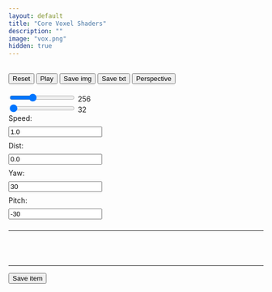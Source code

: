 ```yaml
---
layout: default
title: "Core Voxel Shaders"
description: ""
image: "vox.png"
hidden: true
---
```


<style> 
#error {
  font-family: "mono";
  color: var(--md-sys-color-error);
  padding: 20px;
}
input[type="text"] {
  margin: 8px 0;
}
input[type="range"] {
  accent-color: var(--md-sys-color-primary-container);
}
input[type="range"]:focus {
  outline: none;
}
#items {
  display: flex;
  flex-direction: column;
  gap: 8px;
}
#items .item {
  display: flex;
  flex-direction: row;
  width: 100%;
  height: 64px;
  padding: 8px;
  gap: 8px;
  outline: 1px solid var(--md-sys-color-surface-dim);
  border-radius: 16px;
}
#items .item .name {
  display: flex;
  align-items: center;
  width: 100%;
  text-overflow: ellipsis;
  overflow: hidden;
  white-space: nowrap;
}
#items .item .open, #items .item .del, #items .item .btns {
  display: flex;
  justify-content: center;
  align-items: center;
  height: 100%;
  aspect-ratio: 1;
}
#items .item .open, #items .item .del {
  outline: 1px solid var(--md-sys-color-surface-dim);
  border-radius: 8px;
}
#items .item .btns {
  flex-direction: column;
  padding: 4px 0;
  gap: 4px;
}
#items .item .btns div {
  display: flex;
  justify-content: center;
  align-items: center;
  width: 100%;
  height: 100%;
  outline: 1px solid var(--md-sys-color-surface-dim);
  border-radius: 4px;
}
</style>

<canvas width="256" height="256" class="canvas_1x1 pixelated"></canvas>
<br>
<button onclick="gl.time=0;gl.ctx.uniform1f(gl.tLoc,gl.time*0.001);gl.ctx.drawArrays(gl.ctx.POINTS,0,1);">Reset</button>
<button onclick="gl.pause=!gl.pause;this.innerText=gl.pause?'Play':'Stop'">Play</button>
<button id="save_img">Save img</button>
<button id="save_txt">Save txt</button>
<button id="cam_tInput" onclick="gl.cam_t=!gl.cam_t;gl.ctx.uniform1i(gl.cam_tLoc,gl.cam_t);gl.ctx.drawArrays(gl.ctx.POINTS,0,1);this.innerText=gl.cam_t?'Orthographic':'Perspective'">Perspective</button>
<br>
<br>
<input id="res" type="range" min="7" max="10" step="1" value="8">
<span id="resv">256</span>
<br>
<input id="size" type="range" min="5" max="8" step="1" value="5">
<span id="sizev">32</span>
<br>
Speed:
<br>
<input id="cam_tSpeed" type="text" oninput="t_speed=this.value;" value="1.0">
<br>
Dist:
<br>
<input id="cam_dInput" type="text" oninput="gl.ctx.uniform1f(gl.cam_dLoc,this.value);gl.ctx.drawArrays(gl.ctx.POINTS,0,1);" value="0.0">
<br>
Yaw:
<br>
<input id="cam_yInput" type="text" oninput="gl.ctx.uniform1f(gl.cam_yLoc,this.value);gl.ctx.drawArrays(gl.ctx.POINTS,0,1);" value="30">
<br>
Pitch:
<br>
<input id="cam_pInput" type="text" oninput="gl.ctx.uniform1f(gl.cam_pLoc,this.value);gl.ctx.drawArrays(gl.ctx.POINTS,0,1);" value="-30">
<hr>
<div id="editor"></div>
<div id="error"></div>
<hr>
<button id="save_item">Save item</button>
<br>
<div id="items"></div>

<script src="./js/storage.js"></script>
<script src="./js/highlighter.js"></script>
<script src="./js/core_editor.js"></script>

<script>
"use strict";

const gl = {};

gl.canvas = document.querySelector("canvas");
gl.ctx = gl.canvas.getContext("webgl2",{ preserveDrawingBuffer:true });
gl.pg = gl.ctx.createProgram();
gl.vs = gl.ctx.createShader(gl.ctx.VERTEX_SHADER);
gl.fs = gl.ctx.createShader(gl.ctx.FRAGMENT_SHADER);
gl.ctx.attachShader(gl.pg,gl.vs);
gl.ctx.attachShader(gl.pg,gl.fs);

gl.VS = `#version 300 es
in vec4 p;

uniform vec3 r;

void main() {
  gl_PointSize = r.x;
  gl_Position = p;
}`;

gl.FS = `#version 300 es
precision highp float;
precision highp int;
out vec4 fragColor;

uniform vec3 r;
uniform float t;
uniform float sz;
uniform bool CAM_TYPE;
uniform float CAM_DIST;
uniform float CAM_YAW;
uniform float CAM_PITCH;

#define f float
#define f2 vec2
#define f3 vec3
#define f4 vec4
#define i int
#define i2 ivec2
#define i3 ivec3
#define i4 ivec4
#define b bool
#define b2 bvec2
#define b3 bvec3
#define b4 bvec4
#define m mat2
#define m3 mat3
#define m4 mat4

#define d2r 3.14159265/180.0

float dither[16] = float[16](
  0.0,8.0,2.0,10.0,
  12.0,4.0,14.0,6.0,
  3.0,11.0,1.0,9.0,
  15.0,7.0,13.0,5.0
);

int palsh[96] = int[96](
  0,20,1,2,20,4,5,6,4,8,9,10,16,12,13,11,20,16,17,18,0,20,21,22,20,24,25,26,9,28,15,27,0,1,2,3,4,5,6,7,8,9,10,11,12,13,14,15,16,17,18,19,20,21,22,23,24,25,26,27,28,29,30,31,20,2,3,3,5,6,7,31,9,10,11,15,13,14,15,30,17,18,19,3,21,22,23,19,25,26,27,31,29,30,3,3
);

int prime[128] = int[128](
  2, 3, 5, 7, 11, 13, 17, 19, 23,  29,  31,  37,  41,  43, 47, 53,
  59, 61, 67, 71, 73, 79, 83, 89, 97, 101, 103, 107, 109, 113,
  127, 131, 137, 139, 149, 151, 157, 163, 167, 173, 179, 181,
  191, 193, 197, 199, 211, 223, 227, 229, 233, 239, 241, 251,
  257, 263, 269, 271, 277, 281, 283, 293, 307, 311, 313, 317,
  331, 337, 347, 349, 353, 359, 367, 373, 379, 383, 389, 397,
  401, 409, 419, 421, 431, 433, 439, 443, 449, 457, 461, 463,
  467, 479, 487, 491, 499, 503, 509, 521, 523, 541, 547, 557,
  563, 569, 571, 577, 587, 593, 599, 601, 607, 613, 617, 619,
  631, 641, 643, 647, 653, 659, 661, 673, 677, 683, 691, 701,
  709, 719
);

vec3 palette[32] = vec3[32](
  vec3(29, 24, 38),
  vec3(139, 127, 176),
  vec3(195, 190, 229),
  vec3(255, 232, 233),
  vec3(101, 38, 78),
  vec3(160, 26, 61),
  vec3(222, 27, 69),
  vec3(242, 99, 123),
  vec3(139, 63, 57),
  vec3(187, 69, 49),
  vec3(239, 93, 14),
  vec3(255, 149, 0),
  vec3(0, 160, 61),
  vec3(18, 213, 0),
  vec3(180, 216, 0),
  vec3(255, 195, 31),
  vec3(0, 110, 105),
  vec3(0, 174, 133),
  vec3(0, 218, 167),
  vec3(79, 214, 255),
  vec3(43, 39, 84),
  vec3(60, 81, 175),
  vec3(24, 136, 222),
  vec3(0, 169, 225),
  vec3(89, 60, 151),
  vec3(137, 68, 207),
  vec3(180, 74, 255),
  vec3(233, 89, 255),
  vec3(231, 135, 109),
  vec3(255, 186, 140),
  vec3(255, 239, 92),
  vec3(255, 156, 222)
);

float atan2( in float y, in float x){bool s = (abs(x) > abs(y));return mix(3.141592 / 2.0 - atan(x, y), atan(y, x), s)/6.283184;}

int min3(int x,int y,int z) {
  return min(min(x,y),z);
}
int max3(int x,int y,int z) {
  return max(max(x,y),z);
}
float min3(float x,float y,float z) {
  return min(min(x,y),z);
}
float max3(float x,float y,float z) {
  return max(max(x,y),z);
}
#define sz1 sz+1.0
#define sz2 sz/2.0+0.5
#define cs int(sz/32.0)
#define ic int(sz/2.0)

float k(int x,int y,int z,int dx,int dn,int dt) {
`;

gl.vox = `
}

float map(vec3 v) {
  ivec3 p = ivec3(v.xzy);
  vec3 dv = v-sz2;
  vec3 dva = abs(dv);
  int dx = int(max3(dva.x,dva.y,dva.z));
  int dn = int(min3(abs(v.x-sz2),abs(v.y-sz2),abs(v.z-sz2)));
  int dt = int(dva.x+dva.y+dva.z);
  return k(p.x,p.y,p.z,dx,dn,dt);
}

#define yaw (CAM_YAW+0.00001+t)*d2r
#define pitch (CAM_PITCH+0.00001)*d2r

#define sy sin(yaw)
#define cy cos(yaw)
#define sp sin(pitch)
#define cp cos(pitch)

vec3 rotz(vec3 v,float s,float c) {
  return v*mat3(
    c,-s,0,
    s, c,0,
    0, 0,1
  );
}
vec3 roty(vec3 v,float s,float c) {
  return v*mat3(
     c,0,s,
     0,1,0,
    -s,0,c
  );
}
vec3 rotx(vec3 v,float s,float c) {
  return v*mat3(
    1,0, 0,
    0,c,-s,
    0,s, c
  );
}

void main() {
  vec2 uv = gl_FragCoord.xy/r.xy * 2.0 - 1.0;
  uv.x *= r.z;
  vec3 col = palette[3]/256.0;
  vec3 o = vec3(0,0,sz*1.5);
  vec3 d;
  if (CAM_TYPE) {
    o.z += sz*CAM_DIST;
    o = rotx(o,sp,cp);
    o = roty(o,sy,cy);
    d = vec3(uv,-1);
  } else {
    o += vec3(uv,0)*(sz+sz*CAM_DIST);
    o = rotx(o,sp,cp);
    o = roty(o,sy,cy);
    d = vec3(0,0,-1);
  }
  o += sz/2.0;
  d = rotx(d,sp,cp);
  d = roty(d,sy,cy); 
  vec3 inv = 1.0/d;
  vec3 t1 = -o*inv;
  vec3 t2 = (sz-o)*inv;
  float tmin = max(max(min(t1.x,t2.x),min(t1.y,t2.y)),min(t1.z,t2.z));
  float tmax = min(min(max(t1.x,t2.x),max(t1.y,t2.y)),max(t1.z,t2.z));
  if (tmax<0.0) {
    fragColor = vec4(palette[3]/256.0,1);
  }
  if (tmin>tmax) {
    fragColor = vec4(palette[3]/256.0,1);
  }
  if (o.x<=-1.0||o.x>=sz1||o.y<=-1.0||o.y>=sz1||o.z<=-1.0||o.z>=sz1) o += tmin*d*0.999999;
  vec3 v = floor(o);
  vec3 s = sign(d);
  vec3 tm = (v-o+0.5+s*0.5)*inv;
  vec3 td = inv*s;
  vec3 n = vec3(0);
  while (v.x>=-1.0&&v.x<sz1&&v.y>=-1.0&&v.y<sz1&&v.z>=-1.0&&v.z<sz1) {
    if (v.x>=0.0&&v.x<sz&&v.y>=0.0&&v.y<sz&&v.z>=0.0&&v.z<sz) {
      int c = int(map(v));
      if (c>0) {
        col = palette[palsh[((c-1)/cs&31)+(n.x!=0.0?32:(n.y!=0.0?64:0))]]/256.0;
        break;
      }
    }
    if (tm.x<=tm.y&&tm.x<=tm.z) {
      tm.x += td.x;
      v.x += s.x;
      n = vec3(-s.x,0,0);
    } else if (tm.y<=tm.x&&tm.y<=tm.z) {
      tm.y += td.y;
      v.y += s.y;
      n = vec3(0,-s.y,0);
    } else {
      tm.z += td.z;
      v.z += s.z;
      n = vec3(0,0,-s.z);
    }
  }
  fragColor = vec4(col, 1.0);
}`;

const editor = new CoreEditor("#editor", { highlight: true , lang: "glsl" , value: `// name - x^y^z //
if (( (x^y^z) ) == 0) {
  return f(z)+1.0;
} else {
  return 0.0;
}` });

const fix_error_line = (error,offset) => {
  const nlines = error.split("\n").map((line) => {
    var m = line.match(/:(\d+)/);
    if (m) {
      return line.replace(m[1],(parseInt(m[1])+offset).toString());
    }
    return line;
  });
  return nlines.join("\n");
};

gl.setProgram = (fsrc) => {
  gl.ctx.shaderSource(gl.vs,gl.VS);
  gl.ctx.compileShader(gl.vs);
  gl.ctx.shaderSource(gl.fs,fsrc);
  gl.ctx.compileShader(gl.fs);
  gl.ctx.linkProgram(gl.pg);
  gl.ctx.validateProgram(gl.pg);
  if (!gl.ctx.getProgramParameter(gl.pg,gl.ctx.LINK_STATUS)) {
    let log = gl.ctx.getShaderInfoLog(gl.fs);
    gl.ctx.shaderSource(gl.vs,gl.VS);
    gl.ctx.compileShader(gl.vs);
    gl.ctx.shaderSource(gl.fs,gl.FSO);
    gl.ctx.compileShader(gl.fs);
    gl.ctx.linkProgram(gl.pg);
    gl.ctx.validateProgram(gl.pg);
    return fix_error_line(log,-109).slice(0,-1);
  } else {
    gl.FSO = fsrc;
    return ">";
  }
};

gl.update = () => {
  error.innerText = gl.setProgram(gl.FS+editor.textarea.value+gl.vox);
  gl.ctx.useProgram(gl.pg);
  gl.buffer = gl.ctx.createBuffer();
  gl.ctx.bindBuffer(gl.ctx.ARRAY_BUFFER,gl.buffer);
  gl.vertices = new Float32Array([0,0]);
  gl.ctx.bufferData(gl.ctx.ARRAY_BUFFER,gl.vertices,gl.ctx.STATIC_DRAW);

  gl.pLoc = gl.ctx.getAttribLocation(gl.pg,"p");
  gl.ctx.enableVertexAttribArray(gl.pLoc);
  gl.ctx.vertexAttribPointer(gl.pLoc,2,gl.ctx.FLOAT,false,0,0);

  gl.tLoc = gl.ctx.getUniformLocation(gl.pg,"t");
  gl.rLoc = gl.ctx.getUniformLocation(gl.pg,"r");
  gl.szLoc = gl.ctx.getUniformLocation(gl.pg,"sz");
  gl.cam_tLoc = gl.ctx.getUniformLocation(gl.pg,"CAM_TYPE");
  gl.cam_dLoc = gl.ctx.getUniformLocation(gl.pg,"CAM_DIST");
  gl.cam_yLoc = gl.ctx.getUniformLocation(gl.pg,"CAM_YAW");
  gl.cam_pLoc = gl.ctx.getUniformLocation(gl.pg,"CAM_PITCH");
  gl.ctx.uniform1f(gl.szLoc,gl.vox_size);
  gl.ctx.uniform1f(gl.cam_tLoc,gl.cam_t);
  gl.ctx.uniform1f(gl.cam_dLoc,cam_dInput.value);
  gl.ctx.uniform1f(gl.cam_yLoc,cam_yInput.value);
  gl.ctx.uniform1f(gl.cam_pLoc,cam_pInput.value);
  gl.ctx.uniform3f(gl.rLoc,gl.canvas.width,gl.canvas.height,gl.canvas.width/gl.canvas.height);
};

editor.textarea.addEventListener("input",()=>{
  gl.update();
  gl.ctx.uniform1f(gl.tLoc,gl.time*0.001);
  gl.ctx.drawArrays(gl.ctx.POINTS,0,1);
});
res.addEventListener("input",()=>{
  gl.canvas.width = gl.canvas.height = 2**res.value;
  resv.innerText = 2**res.value;
  gl.ctx.viewport(0,0,gl.canvas.width,gl.canvas.height);
  gl.ctx.uniform3f(gl.rLoc,gl.canvas.width,gl.canvas.height,gl.canvas.width/gl.canvas.height);
  gl.ctx.drawArrays(gl.ctx.POINTS,0,1);
});
size.addEventListener("input",()=>{
  gl.vox_size = 2**size.value;
  sizev.innerText = gl.vox_size;
  gl.ctx.uniform1f(gl.szLoc,gl.vox_size);
  gl.ctx.drawArrays(gl.ctx.POINTS,0,1);
});

let t_speed = 1;
gl.cam_t = 0;
gl.time = -1000;//-16.667;
gl.vox_size = 2**size.value;

gl.draw = () => {
  if (!gl.pause) {
    gl.time += 1000*t_speed;//16.667;
    gl.ctx.uniform1f(gl.tLoc,gl.time*0.001);
    gl.ctx.drawArrays(gl.ctx.POINTS,0,1);
  }
  requestAnimationFrame(gl.draw);
};

gl.update();
gl.draw();
gl.pause = true;
const storage = new Storage("nxrix","core_vox");

window.onload = async () => {
  await storage.init();
  const data = await storage.get("files");
  window.files = JSON.parse(data)||[];
  update_items();
};

const split_n = (str,n) => {
  let c = 0;
  let si = -1;
  for (let i=0;i<str.length;i++) {
    if (str[i]==",") {
      c++;
      if (c==n) {
        si = i;
        break;
      }
    }
  }
  if (si!=-1) {
    const one = str.slice(0,si).trim();
    const two = str.slice(si+1);
    const arr = one.split(",").map(Number).filter(num=>!isNaN(num)); 
    return [two,arr];
  }
  return [str,[]];
};

const parse_item = (str) => {
  const type = parseFloat(str.split(",")[0]);
  switch (type) {
    case 0:
      return split_n(str,6);
      break;
  }
};

const delete_item = async (i) => {
  if (confirm("Are you sure you want to delete this?")) {
    if (i!=-1) {
      files.splice(i,1);
    }
    await storage.set("files",JSON.stringify(files));
    update_items();
  }
};

const open_item = async (i) => {
  if (confirm("Are you sure you want to open this?")) {
    const data = parse_item(files[i]);
    editor.textarea.value = data[0];
    switch (data[1][0]) {
      case 0:
        cam_tSpeed.value = t_speed = data[1][1];
        cam_tInput.value = gl.cam_t = data[1][2];
        gl.ctx.uniform1i(gl.cam_tLoc,gl.cam_t);
        
        cam_dInput.value = data[1][3];
        gl.ctx.uniform1f(gl.cam_dLoc,cam_dInput.value);
        
        cam_yInput.value = data[1][4];
        gl.ctx.uniform1f(gl.cam_yLoc,cam_yInput.value);

        cam_pInput.value = data[1][5];
        gl.ctx.uniform1f(gl.cam_pLoc,cam_pInput.value);
        break;
    }
    editor.resize();
    gl.update();
    gl.ctx.drawArrays(gl.ctx.POINTS,0,1);
  }
};

const move_item_up = async (i) => {
  if (i>0) {
    const item = files[i];
    files.splice(i,1);
    files.splice(i-1,0,item);
    await storage.set("files",JSON.stringify(files));
    update_items();
  }
};
const move_item_down = async (i) => {
  if (i<files.length-1) {
    const item = files[i];
    files.splice(i,1);
    files.splice(i+1,0,item);
    await storage.set("files",JSON.stringify(files));
    update_items();
  }
};

const sha256 = async (txt) => {
  const encoder = new TextEncoder();
  const data = encoder.encode(txt);
  const buffer = await crypto.subtle.digest("SHA-256",data);
  const arr = Array.from(new Uint8Array(buffer));
  return arr.map(b=>b.toString(16).padStart(2,"0")).join("");
}

const update_items = async () => {
  items.innerHTML = "";
  for (let i=0;i<files.length;i++) {
    const item = document.createElement("div");
    item.classList.add("item");
    const data = parse_item(files[i]);
    const hash = await sha256(data);

    const name = document.createElement("span");
    name.innerText = hash.substr(0,4)+".."+hash.substr(-4)+" "+data[0].split("\n")[0];
    name.classList.add("name");
    item.appendChild(name);

    const open = document.createElement("div");
    open.innerText = "Open";
    open.setAttribute("onclick",`open_item("${i}")`);
    open.classList.add("open");
    item.appendChild(open);
  
    const del = document.createElement("div");
    del.innerText = "Delete";
    del.setAttribute("onclick",`delete_item(${i})`);
    del.classList.add("del");
    item.appendChild(del);

    const btns = document.createElement("div");
    btns.classList.add("btns");
    
    const btn_up = document.createElement("div");
    btn_up.innerText = "▲";
    btn_up.setAttribute("onclick",`move_item_up(${i})`);
    btns.appendChild(btn_up);

    const btn_down = document.createElement("div");
    btn_down.innerText = "▼";
    btn_down.setAttribute("onclick",`move_item_down(${i})`);
    btns.appendChild(btn_down);

    item.appendChild(btns);

    items.appendChild(item); 
  }
};

save_item.onclick = async () => {
  files.push("0,"+parseFloat(t_speed)+","+(gl.cam_t?"1":"0")+","+parseFloat(cam_dInput.value)+","+parseFloat(cam_yInput.value)+","+parseFloat(cam_pInput.value)+","+editor.textarea.value);
  await storage.set("files",JSON.stringify(files));
  update_items();
};

save_img.onclick = () => {
  const downloadLink = document.createElement("a");
  downloadLink.href = gl.canvas.toDataURL();
  downloadLink.download = "core-vox-"+Math.random()+".png";
  downloadLink.click();
};

save_txt.onclick = () => {
  const blob = new Blob([editor.textarea.value],{type:"text/plain"});
  const url = URL.createObjectURL(blob);
  const downloadLink = document.createElement("a");
  downloadLink.href = url;
  downloadLink.download = "core-vox-"+Math.random()+".txt";
  downloadLink.click();
  URL.revokeObjectURL(url);
};

</script>
